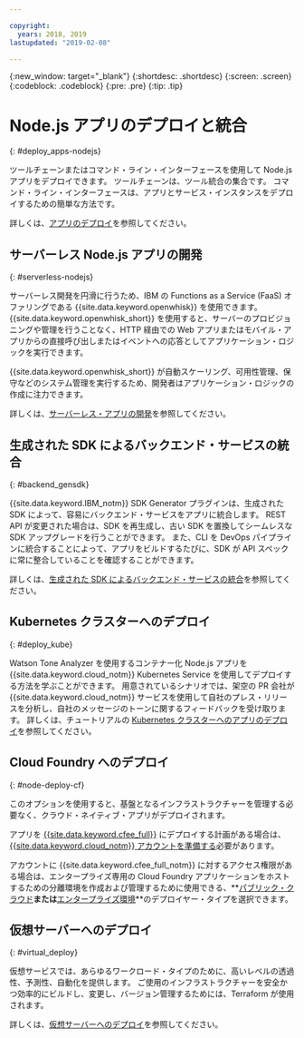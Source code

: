 ```yaml
---

copyright:
  years: 2018, 2019
lastupdated: "2019-02-08"

---
```

{:new_window: target="_blank"}
{:shortdesc: .shortdesc}
{:screen: .screen}
{:codeblock: .codeblock}
{:pre: .pre}
{:tip: .tip}

# Node.js アプリのデプロイと統合
{: #deploy_apps-nodejs}

ツールチェーンまたはコマンド・ライン・インターフェースを使用して Node.js アプリをデプロイできます。 ツールチェーンは、ツール統合の集合です。 コマンド・ライン・インターフェースは、アプリとサービス・インスタンスをデプロイするための簡単な方法です。

詳しくは、[アプリのデプロイ](/docs/apps/dep-app-tool.html#deploying-apps)を参照してください。

## サーバーレス Node.js アプリの開発
{: #serverless-nodejs}

サーバーレス開発を円滑に行うため、IBM の Functions as a Service (FaaS) オファリングである {{site.data.keyword.openwhisk}} を使用できます。 {{site.data.keyword.openwhisk_short}} を使用すると、サーバーのプロビジョニングや管理を行うことなく、HTTP 経由での Web アプリまたはモバイル・アプリからの直接呼び出しまたはイベントへの応答としてアプリケーション・ロジックを実行できます。

{{site.data.keyword.openwhisk_short}} が自動スケーリング、可用性管理、保守などのシステム管理を実行するため、開発者はアプリケーション・ロジックの作成に注力できます。

詳しくは、[サーバーレス・アプリの開発](/docs/apps/deploying/functions.html#serverless)を参照してください。

## 生成された SDK によるバックエンド・サービスの統合
{: #backend_gensdk}

{{site.data.keyword.IBM_notm}} SDK Generator プラグインは、生成された SDK によって、容易にバックエンド・サービスをアプリに統合します。 REST API が変更された場合は、SDK を再生成し、古い SDK を置換してシームレスな SDK アップグレードを行うことができます。 また、CLI を DevOps パイプラインに統合することによって、アプリをビルドするたびに、SDK が API スペックに常に整合していることを確認することができます。

詳しくは、[生成された SDK によるバックエンド・サービスの統合](/docs/swift/backend/cli_sdkgen.html#sdkgen-cli)を参照してください。

## Kubernetes クラスターへのデプロイ
{: #deploy_kube}

Watson Tone Analyzer を使用するコンテナー化 Node.js アプリを {{site.data.keyword.cloud_notm}} Kubernetes Service を使用してデプロイする方法を学ぶことができます。 用意されているシナリオでは、架空の PR 会社が {{site.data.keyword.cloud_notm}} サービスを使用して自社のプレス・リリースを分析し、自社のメッセージのトーンに関するフィードバックを受け取ります。 詳しくは、チュートリアルの [Kubernetes クラスターへのアプリのデプロイ](/docs/containers/cs_tutorials_apps.html#cs_apps_tutorial)を参照してください。

## Cloud Foundry へのデプロイ
{: #node-deploy-cf}

このオプションを使用すると、基盤となるインフラストラクチャーを管理する必要なく、クラウド・ネイティブ・アプリがデプロイされます。

アプリを [{{site.data.keyword.cfee_full}}](/docs/cloud-foundry/index.html#about) にデプロイする計画がある場合は、[{{site.data.keyword.cloud_notm}} アカウントを準備する](/docs/cloud-foundry/prepare-account.html#prepare)必要があります。

アカウントに {{site.data.keyword.cfee_full_notm}} に対するアクセス権限がある場合は、エンタープライズ専用の Cloud Foundry アプリケーションをホストするための分離環境を作成および管理するために使用できる、**[パブリック・クラウド](/docs/cloud-foundry-public/about-cf.html#about-cf)**または**[エンタープライズ環境](/docs/cloud-foundry-public/cfee.html#cfee)**のデプロイヤー・タイプを選択できます。

## 仮想サーバーへのデプロイ
{: #virtual_deploy}

仮想サービスでは、あらゆるワークロード・タイプのために、高いレベルの透過性、予測性、自動化を提供します。 ご使用のインフラストラクチャーを安全かつ効率的にビルドし、変更し、バージョン管理するためには、Terraform が使用されます。

詳しくは、[仮想サーバーへのデプロイ](/docs/apps/vsi-deploy.html#vsi-deploy)を参照してください。
